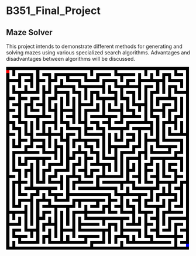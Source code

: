 # B351_Final_Project

## Maze Solver
This project intends to demonstrate different methods for generating and solving mazes using various specialized search algorithms. Advantages and disadvantages between algorithms will be discussed.


![Example Maze](maze_60x60.png)